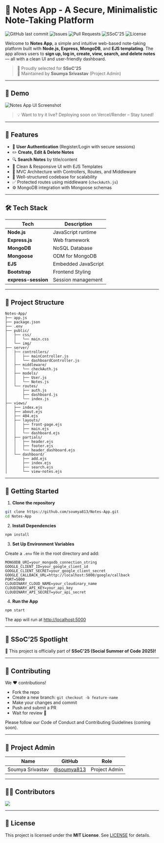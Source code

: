 # 📝 Notes App - A Secure, Minimalistic Note-Taking Platform

![GitHub last commit](https://img.shields.io/github/last-commit/soumya813/Notes-App)
![Issues](https://img.shields.io/github/issues/soumya813/Notes-App)
![Pull Requests](https://img.shields.io/github/issues-pr/soumya813/Notes-App)
![SSoC'25](https://img.shields.io/badge/Selected%20for-SSoC'25-orange)
![License](https://img.shields.io/github/license/soumya813/Notes-App)

Welcome to **Notes App**, a simple and intuitive web-based note-taking platform built with **Node.js, Express, MongoDB**, and **EJS templating**. The app allows users to **sign up, log in, create, view, search, and delete notes** — all with a clean UI and user-friendly dashboard.

> 🚀 Proudly selected for **SSoC'25**  
> 📌 Maintained by **Soumya Srivastav** (Project Admin)

---

## 📸 Demo

![Notes App UI Screenshot](public/img/Notes-App-ui.png)

> 💡 Want to try it live? Deploying soon on Vercel/Render – Stay tuned!

---

## 📖 Features

- 👤 **User Authentication** (Register/Login with secure sessions)  
- ✏️ **Create, Edit & Delete Notes**  
- 🔍 **Search Notes** by title/content  
- 🧾 Clean & Responsive UI with EJS Templates  
- 🧠 MVC Architecture with Controllers, Routes, and Middleware  
- 📁 Well-structured codebase for scalability  
- ✅ Protected routes using middleware (`checkAuth.js`)  
- ⚙️ MongoDB integration with Mongoose schemas  

---

## 🛠️ Tech Stack

| Tech               | Description            |
|--------------------|------------------------|
| **Node.js**        | JavaScript runtime     |
| **Express.js**     | Web framework          |
| **MongoDB**        | NoSQL Database         |
| **Mongoose**       | ODM for MongoDB        |
| **EJS**            | Embedded JavaScript    |
| **Bootstrap**      | Frontend Styling       |
| **express-session**| Session management     |

---

## 🔗 Project Structure

```plaintext
Notes-App/
├── app.js
├── package.json
├── .env
├── public/
│   ├── css/
│   │   └── main.css
│   └── img/
├── server/
│   ├── controllers/
│   │   ├── mainController.js
│   │   └── dashboardController.js
│   ├── middleware/
│   │   └── checkAuth.js
│   ├── models/
│   │   ├── User.js
│   │   └── Notes.js
│   └── routes/
│       ├── auth.js
│       ├── dashboard.js
│       └── index.js
├── views/
│   ├── index.ejs
│   ├── about.ejs
│   ├── 404.ejs
│   ├── layouts/
│   │   ├── front-page.ejs
│   │   ├── main.ejs
│   │   └── dashboard.ejs
│   ├── partials/
│   │   ├── header.ejs
│   │   ├── footer.ejs
│   │   └── header_dashboard.ejs
│   └── dashboard/
│       ├── add.ejs
│       ├── index.ejs
│       ├── search.ejs
│       └── view-notes.ejs
````

---

## 🚀 Getting Started

1. **Clone the repository**

```bash
git clone https://github.com/soumya813/Notes-App.git
cd Notes-App
```

2. **Install Dependencies**

```bash
npm install
```

3. **Set Up Environment Variables**

Create a `.env` file in the root directory and add:

```env
MONGODB_URI=your_mongodb_connection_string
GOOGLE_CLIENT_ID=your_google_client_id
GOOGLE_CLIENT_SECRET=your_google_client_secret
GOOGLE_CALLBACK_URL=http://localhost:5000/google/callback
PORT=5000
CLOUDINARY_CLOUD_NAME=your_cloudinary_name
CLOUDINARY_API_KEY=your_api_key
CLOUDINARY_API_SECRET=your_api_secret
```

4. **Run the App**

```bash
npm start
```

The app will run at [http://localhost:5000](http://localhost:5000)

---

## 🌟 SSoC’25 Spotlight

📢 This project is officially part of **SSoC'25 (Social Summer of Code 2025)!**

---

## 🤝 Contributing

We ❤️ contributions!

* Fork the repo
* Create a new branch: `git checkout -b feature-name`
* Make your changes and commit
* Push and submit a PR
* Wait for review 🙌

Please follow our Code of Conduct and Contributing Guidelines (coming soon).

---

## 👤 Project Admin

| Name             | GitHub                                     | Role          |
| ---------------- | ------------------------------------------ | ------------- |
| Soumya Srivastav | [@soumya813](https://github.com/soumya813) | Project Admin |

---

## 🧑‍💻 Contributors

<a href="https://github.com/soumya813/Notes-App/graphs/contributors">  
  <img src="https://contrib.rocks/image?repo=soumya813/Notes-App" />  
</a>

---

## 📃 License

This project is licensed under the **MIT License**. See [LICENSE](LICENSE) for details.

```

